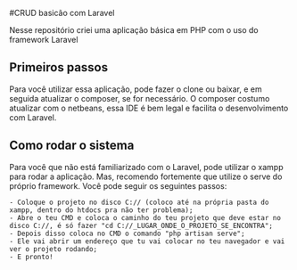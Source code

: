 #CRUD basicão com Laravel

Nesse repositório criei uma aplicação básica em PHP com o uso do framework Laravel

## Primeiros passos

Para você utilizar essa aplicação, pode fazer o clone ou baixar, e em seguida atualizar o composer, se for necessário. O composer costumo atualizar com o netbeans, essa IDE é bem legal e facilita o desenvolvimento com Laravel. 

## Como rodar o sistema

Para você que não está familiarizado com o Laravel, pode utilizar o xampp para rodar a aplicação. Mas, recomendo fortemente que utilize o serve do próprio framework. Você pode seguir os seguintes passos:

```
- Coloque o projeto no disco C:// (coloco até na própria pasta do xampp, dentro do htdocs pra não ter problema);
- Abre o teu CMD e coloca o caminho do teu projeto que deve estar no disco C://, é só fazer "cd C://_LUGAR_ONDE_O_PROJETO_SE_ENCONTRA";
- Depois disso coloca no CMD o comando "php artisan serve";
- Ele vai abrir um endereço que tu vai colocar no teu navegador e vai ver o projeto rodando;
- E pronto!

```

